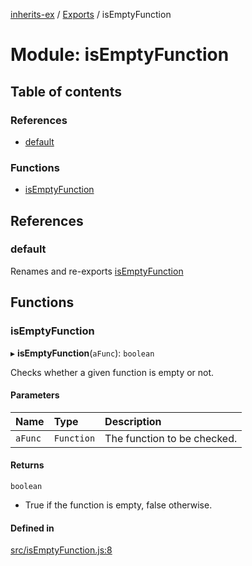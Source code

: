 [inherits-ex](../README.md) / [Exports](../modules.md) / isEmptyFunction

# Module: isEmptyFunction

## Table of contents

### References

- [default](isEmptyFunction.md#default)

### Functions

- [isEmptyFunction](isEmptyFunction.md#isemptyfunction)

## References

### default

Renames and re-exports [isEmptyFunction](isEmptyFunction.md#isemptyfunction)

## Functions

### isEmptyFunction

▸ **isEmptyFunction**(`aFunc`): `boolean`

Checks whether a given function is empty or not.

#### Parameters

| Name | Type | Description |
| :------ | :------ | :------ |
| `aFunc` | `Function` | The function to be checked. |

#### Returns

`boolean`

- True if the function is empty, false otherwise.

#### Defined in

[src/isEmptyFunction.js:8](https://github.com/snowyu/inherits-ex.js/blob/505b794/src/isEmptyFunction.js#L8)
